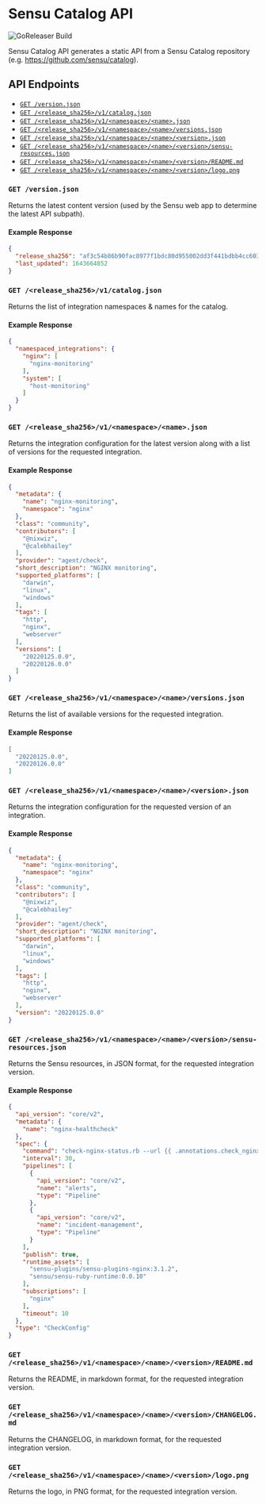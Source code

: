 # Sensu Catalog API

![GoReleaser Build](https://github.com/sensu/catalog-api/actions/workflows/goreleaser.yml/badge.svg)

Sensu Catalog API generates a static API from a Sensu Catalog repository (e.g. https://github.com/sensu/catalog). 

## API Endpoints

* [`GET /version.json`](#get-versionjson)
* [`GET /<release_sha256>/v1/catalog.json`](#get-release_sha256v1catalogjson)
* [`GET /<release_sha256>/v1/<namespace>/<name>.json`](#get-release_sha256v1namespacenamejson)
* [`GET /<release_sha256>/v1/<namespace>/<name>/versions.json`](#get-release_sha256v1namespacenameversionsjson)
* [`GET /<release_sha256>/v1/<namespace>/<name>/<version>.json`](#get-release_sha256v1namespacenameversionjson)
* [`GET /<release_sha256>/v1/<namespace>/<name>/<version>/sensu-resources.json`](#get-release_sha256v1namespacenameversionsensu-resourcesjson)
* [`GET /<release_sha256>/v1/<namespace>/<name>/<version>/README.md`](#get-release_sha256v1namespacenameversionreadmemd)
* [`GET /<release_sha256>/v1/<namespace>/<name>/<version>/logo.png`](#get-release_sha256v1namespacenameversionlogopng)

### `GET /version.json`

Returns the latest content version (used by the Sensu web app to determine the latest API subpath).

#### Example Response

```json
{
  "release_sha256": "af3c54b86b90fac8977f1bdc80d955002dd3f441bdbb4cc603c94abbb929dcf6",
  "last_updated": 1643664852
}
```

### `GET /<release_sha256>/v1/catalog.json`

Returns the list of integration namespaces & names for the catalog.

#### Example Response

```json
{
  "namespaced_integrations": {
    "nginx": [
      "nginx-monitoring"
    ],
    "system": [
      "host-monitoring"
    ]
  }
}

```

### `GET /<release_sha256>/v1/<namespace>/<name>.json`

Returns the integration configuration for the latest version along with a list of
versions for the requested integration.

#### Example Response

```json
{
  "metadata": {
    "name": "nginx-monitoring",
    "namespace": "nginx"
  },
  "class": "community",
  "contributors": [
    "@nixwiz",
    "@calebhailey"
  ],
  "provider": "agent/check",
  "short_description": "NGINX monitoring",
  "supported_platforms": [
    "darwin",
    "linux",
    "windows"
  ],
  "tags": [
    "http",
    "nginx",
    "webserver"
  ],
  "versions": [
    "20220125.0.0",
    "20220126.0.0"
  ]
}
```

### `GET /<release_sha256>/v1/<namespace>/<name>/versions.json`

Returns the list of available versions for the requested integration.

#### Example Response

```json
[
  "20220125.0.0",
  "20220126.0.0"
]
```

### `GET /<release_sha256>/v1/<namespace>/<name>/<version>.json`

Returns the integration configuration for the requested version of an integration.

#### Example Response

```json
{
  "metadata": {
    "name": "nginx-monitoring",
    "namespace": "nginx"
  },
  "class": "community",
  "contributors": [
    "@nixwiz",
    "@calebhailey"
  ],
  "provider": "agent/check",
  "short_description": "NGINX monitoring",
  "supported_platforms": [
    "darwin",
    "linux",
    "windows"
  ],
  "tags": [
    "http",
    "nginx",
    "webserver"
  ],
  "version": "20220125.0.0"
}
```

### `GET /<release_sha256>/v1/<namespace>/<name>/<version>/sensu-resources.json`

Returns the Sensu resources, in JSON format, for the requested integration version.

#### Example Response

```json
{
  "api_version": "core/v2",
  "metadata": {
    "name": "nginx-healthcheck"
  },
  "spec": {
    "command": "check-nginx-status.rb --url {{ .annotations.check_nginx_status_url | default \"http://localhost:80/nginx_status\" }}",
    "interval": 30,
    "pipelines": [
      {
        "api_version": "core/v2",
        "name": "alerts",
        "type": "Pipeline"
      },
      {
        "api_version": "core/v2",
        "name": "incident-management",
        "type": "Pipeline"
      }
    ],
    "publish": true,
    "runtime_assets": [
      "sensu-plugins/sensu-plugins-nginx:3.1.2",
      "sensu/sensu-ruby-runtime:0.0.10"
    ],
    "subscriptions": [
      "nginx"
    ],
    "timeout": 10
  },
  "type": "CheckConfig"
}
```

### `GET /<release_sha256>/v1/<namespace>/<name>/<version>/README.md`

Returns the README, in markdown format, for the requested integration version.

### `GET /<release_sha256>/v1/<namespace>/<name>/<version>/CHANGELOG.md`

Returns the CHANGELOG, in markdown format, for the requested integration version.

### `GET /<release_sha256>/v1/<namespace>/<name>/<version>/logo.png`

Returns the logo, in PNG format, for the requested integration version.
